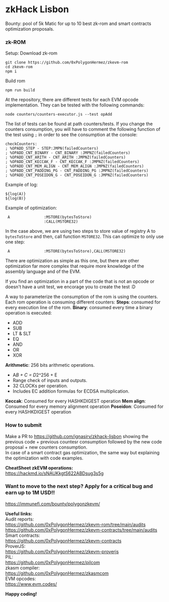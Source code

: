 # zkHack Lisbon

Bounty: pool of 5k Matic for up to 10 best zk-rom and smart contracts optimization proposals.

### zk-ROM
Setup:
Download zk-rom
```
git clone https://github.com/0xPolygonHermez/zkevm-rom
cd zkevm-rom
npm i
```
Build rom

```
npm run build
```
At the repository, there are different tests for each EVM opcode implementation. They can be tested with the following commands:
```
node counters/counters-executor.js --test opAdd
```
The list of tests can be found at path counters/tests.
If you change the counters consumption, you will have to comment the following function of the test using `;` in order to see the consumption at the console:
```
checkCounters:
; %OPADD_STEP - STEP:JMPN(failedCounters)
; %OPADD_CNT_BINARY - CNT_BINARY :JMPNZ(failedCounters)
; %OPADD_CNT_ARITH - CNT_ARITH :JMPNZ(failedCounters)
; %OPADD_CNT_KECCAK_F - CNT_KECCAK_F :JMPNZ(failedCounters)
; %OPADD_CNT_MEM_ALIGN - CNT_MEM_ALIGN :JMPNZ(failedCounters)
; %OPADD_CNT_PADDING_PG - CNT_PADDING_PG :JMPNZ(failedCounters)
; %OPADD_CNT_POSEIDON_G - CNT_POSEIDON_G :JMPNZ(failedCounters)
```
Example of log:
```
${log(A)}
${log(B)}
```
Example of optimization:
```
 A               :MSTORE(bytesToStore)
                 :CALL(MSTORE32)
```
In the case above, we are using two steps to store value of registry A to `bytesToStore` and then, call function `MSTORE32`. This can optimize to only use one step:
```
 A               :MSTORE(bytesToStore),CALL(MSTORE32)
```
There are optimization as simple as this one, but there are other optimization far more complex that require more knowledge of the assembly language and of the EVM.

If you find an optimization in a part of the code that is not an opcode or doesn't have a unit test, we encorage you to create the test :D

A way to parameterize the consumption of the rom is using the counters. Each rom operation is consuming different counters:
**Steps**: consumed for every execution line of the rom.
**Binary**: consumed every time a binary operation is executed:
- ADD
- SUB
- LT & SLT
- EQ
- AND
- OR 
- XOR

**Arithmetic**: 256 bits arithmetic operations.
- A*B + C = D*2^256 + E
- Range check of inputs and outputs.
- 32 CLOCKs per operation.
- Includes EC addition formulas for ECDSA multiplication.

**Keccak**: Consumed for every HASHKDIGEST operation
**Mem align**: Consumed for every memory alignment operation
**Poseidon**: Consumed for every HASHKDIGEST operation

### How to submit
Make a PR to https://github.com/ignasirv/zkhack-lisbon showing the previous code + previous countesr consumption followed by the new code proposal + new counters consumption.  
In case of a smart contract gas optimization, the same way but explaining the optimization with code examples.

**CheatSheet zkEVM operations:**
https://hackmd.io/sNAUKkgtS622ABDsug3s5g

### **Want to move to the next step? Apply for a critical bug and earn up to 1M USD!!**
https://immunefi.com/bounty/polygonzkevm/

**Useful links:**  
Audit reports:  
https://github.com/0xPolygonHermez/zkevm-rom/tree/main/audits  
https://github.com/0xPolygonHermez/zkevm-contracts/tree/main/audits  
Smart contracts:  
https://github.com/0xPolygonHermez/zkevm-contracts  
ProverJS:  
https://github.com/0xPolygonHermez/zkevm-proverjs  
PIL:  
https://github.com/0xPolygonHermez/pilcom  
zkasm compiler:  
https://github.com/0xPolygonHermez/zkasmcom  
EVM opcodes:  
https://www.evm.codes/  

**Happy coding!**
